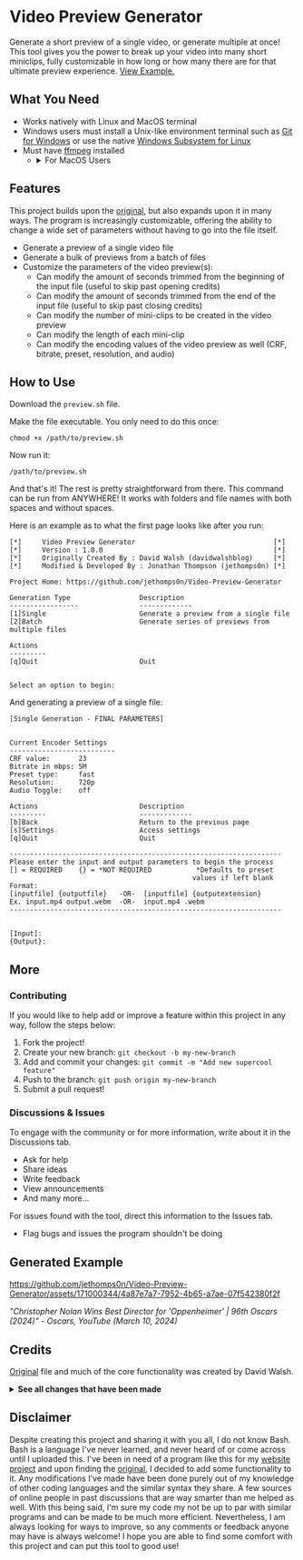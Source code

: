 # Video Preview Generator
Generate a short preview of a single video, or generate multiple at once! This tool gives you the power to break up your video into many short miniclips, fully customizable in how long or how many there are for that ultimate preview experience. [View Example.](#examplesect)
## What You Need
* Works natively with Linux and MacOS terminal
* Windows users must install a Unix-like environment terminal such as [Git for Windows](https://gitforwindows.org/) or use the native [Windows Subsystem for Linux](https://superuser.com/a/1059340)
* Must have [ffmpeg](https://ffmpeg.org/download.html) installed
  * <details>
      <br>
      <summary>For MacOS Users</summary>
      <p>MacOS users may have to download <a href="https://brew.sh/">Homebrew</a> and install ffmpeg via the lines of code below for access to full codec and encoding functionality:</p>
      <pre><code>brew tap homebrew-ffmpeg/ffmpeg</code></pre>
      <pre><code>brew install homebrew-ffmpeg/ffmpeg/ffmpeg --with-fdk-aac --with-opencore-amr --with-openh264 --with-openjpeg --with-speex --HEAD</code></pre>
      <em>For additional information regarding this ffmpeg installation, click <a href="https://github.com/homebrew-ffmpeg/homebrew-ffmpeg">here</a></em>
    </details>
## Features
This project builds upon the [original](#creditssect), but also expands upon it in many ways. The program is increasingly customizable, offering the ability to change a wide set of parameters without having to go into the file itself.
* Generate a preview of a single video file
* Generate a bulk of previews from a batch of files
* Customize the parameters of the video preview(s):
  * Can modify the amount of seconds trimmed from the beginning of the input file (useful to skip past opening credits)
  * Can modify the amount of seconds trimmed from the end of the input file (useful to skip past closing credits)
  * Can modify the number of mini-clips to be created in the video preview
  * Can modify the length of each mini-clip
  * Can modify the encoding values of the video preview as well (CRF, bitrate, preset, resolution, and audio)
<span id="howtosect"></span>
## How to Use
Download the `preview.sh` file.

Make the file executable. You only need to do this once:
```
chmod +x /path/to/preview.sh
```

Now run it:
```
/path/to/preview.sh
```
And that's it! The rest is pretty straightforward from there. This command can be run from ANYWHERE! It works with folders and file names with both spaces and without spaces.

Here is an example as to what the first page looks like after you run:
```
[*]     Video Preview Generator                                  [*]
[*]     Version : 1.0.0                                          [*]
[*]     Originally Created By : David Walsh (davidwalshblog)     [*]
[*]     Modified & Developed By : Jonathan Thompson (jethomps0n) [*]

Project Home: https://github.com/jethomps0n/Video-Preview-Generator

Generation Type                 Description
-----------------               -------------
[1]Single                       Generate a preview from a single file
[2]Batch                        Generate series of previews from multiple files

Actions
---------
[q]Quit                         Quit


Select an option to begin:
```
And generating a preview of a single file:
```
[Single Generation - FINAL PARAMETERS]


Current Encoder Settings
--------------------------
CRF value:       23
Bitrate in mbps: 5M
Preset type:     fast
Resolution:      720p
Audio Toggle:    off

Actions                         Description
---------                       -------------
[b]Back                         Return to the previous page
[s]Settings                     Access settings
[q]Quit                         Quit

-------------------------------------------------------------------
Please enter the input and output parameters to begin the process
[] = REQUIRED    {} = *NOT REQUIRED           *Defaults to preset
                                             values if left blank
Format:
[inputfile] {outputfile}   -OR-  [inputfile] {outputextension}
Ex. input.mp4 output.webm  -OR-  input.mp4 .webm
-------------------------------------------------------------------


[Input]:
{Output}:
```
## More
### Contributing
If you would like to help add or improve a feature within this project in any way, follow the steps below:
1. Fork the project!
2. Create your new branch: `git checkout -b my-new-branch`
4. Add and commit your changes: `git commit -m "Add new supercool feature"`
5. Push to the branch: `git push origin my-new-branch`
6. Submit a pull request!
### Discussions & Issues
To engage with the community or for more information, write about it in the Discussions tab.
- Ask for help
- Share ideas
- Write feedback
- View announcements
- And many more...

For issues found with the tool, direct this information to the Issues tab.
- Flag bugs and issues the program shouldn't be doing
<span id="examplesect"></span>
## Generated Example
https://github.com/jethomps0n/Video-Preview-Generator/assets/171000344/4a87e7a7-7952-4b65-a7ae-07f542380f2f

_"Christopher Nolan Wins Best Director for 'Oppenheimer' | 96th Oscars (2024)" - Oscars, YouTube (March 10, 2024)_
<span id="creditssect"></span>
## Credits
[Original](https://davidwalsh.name/video-preview) file and much of the core functionality was created by David Walsh.
<details>
  <summary><b>See all changes that have been made</b></summary>
  <br>
  <ul>
    <li>Added a user interface</li>
    <li>Added support for WebM and other codec and encoding features</li>
    <li>Added support for multiple files to be generated at once (batch mode)</li>
    <li>Fixed the way the intervals between miniclips were calculated</li>
    <li>Fixed an issue where the miniclips would be out of order in the output file if the number of miniclips was 10 or more</li>
    <li>Added an input to modify the seconds trimmed from the end of the video file</li>
    <li>Added functionality for files to be referenced from any directory</li>
    <li>Added functionality for files and folders with spaces</li>
    <li>Added a special subfolder for generated preview files in the output path</li>
    <li>Added a default naming system for empty fields</li>
    <li>Added compatibility if a file on a users device has the same name of the output file in the output directory</li>
    <li>Added heavy customization features for input and output settings</li>
  </ul>
</details>

## Disclaimer
Despite creating this project and sharing it with you all, I do not know Bash. Bash is a language I've never learned, and never heard of or come across until I uploaded this. I've been in need of a program like this for my [website project](https://github.com/jethomps0n/jethomps0n.github.io) and upon finding the [original](#creditssect), I decided to add some functionality to it. Any modifications I've made have been done purely out of my knowledge of other coding languages and the similar syntax they share. A few sources of online people in past discussions that are way smarter than me helped as well. With this being said, I'm sure my code my not be up to par with similar programs and can be made to be much more efficient. Nevertheless, I am always looking for ways to improve, so any comments or feedback anyone may have is always welcome! I hope you are able to find some comfort with this project and can put this tool to good use!
